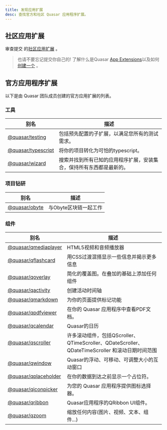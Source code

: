 ```yaml
---
title: 发现应用扩展
desc: 查找官方和社区 Quasar 应用程序扩展。
---
```


<q-btn push class="q-py-xs" no-caps color="brand-primary" ic-right="search" label="Look up extensions" href="https://www.npmjs.com/search?q=quasar-app-extension" target="_blank" rel="noopener" />

## 社区应用扩展

审查提交  的[社区应用扩展](https://github.com/quasarframework/quasar-awesome/blob/master/README.md#community-app-extensions) 。

> 也请不要忘记提交你自己的! 了解什么是Quasar [App Extensions](/app-extensions/introduction)以及如何[创建一个](/app-extensions/development-guide/introduction) 。


## 官方应用程序扩展
以下是由 Quasar 团队成员创建的官方应用扩展的列表。

### 工具

| 别名 | 描述 |
| --- | --- |
| [@quasar/testing](https://github.com/quasarframework/quasar-testing) | 包括预先配置的子扩展，以满足您所有的测试需求。|
| [@quasar/typescript](https://github.com/quasarframework/app-extension-typescript) | 将你的项目转化为可怕的typescript。|
| [@quasar/wizard](https://github.com/quasarframework/app-extension-wizard) | 搜索并找到所有已知的应用程序扩展，安装集合，保持所有东西都是最新的。|

### 项目钻研

| 别名 | 描述 |
| --- | --- |
| [@quasar/obyte](https://github.com/quasarframework/app-extension-obyte) | 与Obyte区块链一起工作 |

### 组件

| 别名 | 描述 |
| --- |--- |
| [@quasar/qmediaplayer](https://github.com/quasarframework/app-extension-qmediaplayer) | HTML5视频和音频播放器 |
| [@quasar/qflashcard](https://github.com/quasarframework/app-extension-qflashcard) | 用CSS过渡混搭显示一些信息并揭示更多信息 |
| [@quasar/qoverlay](https://github.com/quasarframework/app-extension-qoverlay) | 简化的覆盖图。在叠加的基础上添加任何组件  |
| [@quasar/qactivity](https://github.com/quasarframework/app-extension-qactivity) | 创建活动时间轴   |
| [@quasar/qmarkdown](https://github.com/quasarframework/app-extension-qmarkdown) | 为你的页面提供标记功能  |
| [@quasar/qpdfviewer](https://github.com/quasarframework/app-extension-qpdfviewer) | 在你的 Quasar 应用程序中查看PDF文档。|
| [@quasar/qcalendar](https://github.com/quasarframework/quasar-ui-qcalendar) | Quasar的日历 |
| [@quasar/qscroller](https://github.com/quasarframework/app-extension-qscroller) | 许多滚动组件，包括QScroller、QTimeScroller、QDateScroller、QDateTimeScroller 和滚动日期时间范围 |
| [@quasar/qwindow](https://github.com/quasarframework/app-extension-qwindow) | Quasar的浮动、可移动、可调整大小的互动窗口 |
| [@quasar/qplaceholder](https://github.com/quasarframework/app-extension-qplaceholder) | 在你的数据到达之前显示一个占位符。|
| [@quasar/qiconpicker](https://github.com/quasarframework/quasar-ui-qiconpicker) | 为您的 Quasar 应用程序提供图标选择器。  |
| [@quasar/qribbon](https://github.com/quasarframework/app-extension-qribbon) | Quasar应用程序的QRibbon UI组件。   |
| [@quasar/qzoom](https://github.com/quasarframework/app-extension-qzoom) | 缩放任何内容(图片、视频、文本、组件...)  |

